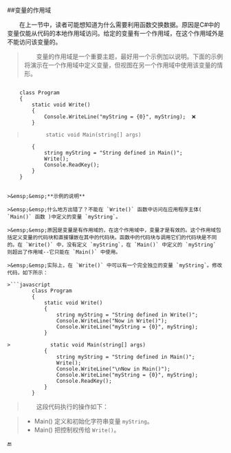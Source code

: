 ##变量的作用域

&emsp;&emsp;在上一节中，读者可能想知道为什么需要利用函数交换数据。原因是C#中的变量仅能从代码的本地作用域访问。给定的变量有一个作用域，在这个作用域外是不能访问该变量的。

>&emsp;&emsp;变量的作用域是一个重要主题，最好用一个示例加以说明。下面的示例将演示在一个作用域中定义变量，但视图在另一个作用域中使用该变量的情形。

>```javascript
        class Program
        {
            static void Write()
            {
                Console.WriteLine("myString = {0}", myString);  ❌
            }

>            static void Main(string[] args)
            {
                string myString = "String defined in Main()";
                Write();
                Console.ReadKey();
            }
        }
```

>&emsp;&emsp;**示例的说明**

>&emsp;&emsp;什么地方出错了？不能在 `Write()` 函数中访问在应用程序主体( `Main()` 函数 )中定义的变量 `myString`。

>&emsp;&emsp;原因是变量是有作用域的，在这个作用域中，变量才是有效的。这个作用域包括定义变量的代码块和直接镶嵌在其中的代码块。函数中的代码块与调用它们的代码块是不同的。在 `Write()` 中，没有定义 `myString`，在 `Main()` 中定义的 `myString` 则超出了作用域--它只能在 `Main()` 中使用。

>&emsp;&emsp;实际上，在 `Write()` 中可以有一个完全独立的变量 `myString`。修改代码，如下所示：

>```javascript
        class Program
        {
            static void Write()
            {
                string myString = "String defined in Write()";
                Console.WriteLine("Now in Write()");
                Console.WriteLine("myString = {0}", myString);
            }

>             static void Main(string[] args)
            {
                string myString = "String defined in Main()";
                Write();
                Console.WriteLine("\nNow in Main()");
                Console.WriteLine("myString = {0}", myString);
                Console.ReadKey();
            }
        }
```

>&emsp;&emsp;这段代码执行的操作如下：

>* Main() 定义和初始化字符串变量 `myString`。
>* Main() 把控制权传给 `Write()`。 






🔚